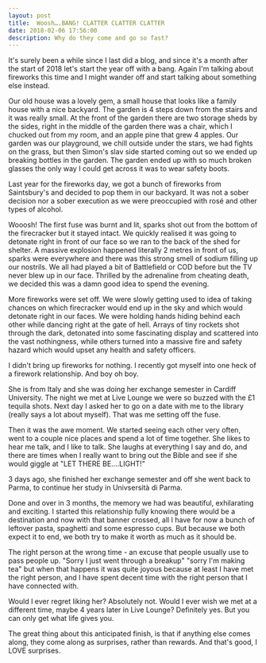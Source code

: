 ```yaml
---
layout: post
title:  Woosh….BANG! CLATTER CLATTER CLATTER
date: 2018-02-06 17:56:00
description: Why do they come and go so fast?
---
```

It's surely been a while since I last did a blog, and since it's a month after the start of 2018 let's start the year off with a bang. Again I'm talking about fireworks this time and I might wander off and start talking about something else instead.

Our old house was a lovely gem, a small house that looks like a family house with a nice backyard. The garden is 4 steps down from the stairs and it was really small. At the front of the garden there are two storage sheds by the sides, right in the middle of the garden there was a chair, which I chucked out from my room, and an apple pine that grew 4 apples. Our garden was our playground, we chill outside under the stars, we had fights on the grass, but then Simon's slav side started coming out so we ended up breaking bottles in the garden. The garden ended up with so much broken glasses the only way I could get across it was to wear safety boots. 

Last year for the fireworks day, we got a bunch of fireworks from Saintsbury's and decided to pop them in our backyard. It was not a sober decision nor a sober execution as we were preoccupied with rosé and other types of alcohol. 

Wooosh! The first fuse was burnt and lit, sparks shot out from the bottom of the firecracker but it stayed intact. We quickly realised it was going to detonate right in front of our face so we ran to the back of the shed for shelter. A massive explosion happened literally 2 metres in front of us, sparks were everywhere and there was this strong smell of sodium filling up our nostrils. We all had played a bit of Battlefield or COD before but the TV never blew up in our face. Thrilled by the adrenaline from cheating death, we decided this was a damn good idea to spend the evening.

More fireworks were set off. We were slowly getting used to idea of taking chances on which firecracker would end up in the sky and which would detonate right in our faces. We were holding hands hiding behind each other while dancing right at the gate of hell. Arrays of tiny rockets shot through the dark, detonated into some fascinating display and scattered into the vast nothingness, while others turned into a massive fire and safety hazard which would upset any health and safety officers. 

I didn't bring up fireworks for nothing. I recently got myself into one heck of a firework relationship. And boy oh boy.

She is from Italy and she was doing her exchange semester in Cardiff University. The night we met at Live Lounge we were so buzzed with the £1 tequila shots. Next day I asked her to go on a date with me to the library (really says a lot about myself). That was me setting off the fuse.

Then it was the awe moment. We started seeing each other very often, went to a couple nice places and spend a lot of time together. She likes to hear me talk, and I like to talk. She laughs at everything I say and do, and there are times when I really want to bring out the Bible and see if she would giggle at "LET THERE BE….LIGHT!"

3 days ago, she finished her exchange semester and off she went back to Parma, to continue her study in Univsersità di Parma.

Done and over in 3 months, the memory we had was beautiful, exhilarating and exciting. I started this relationship fully knowing there would be a destination and now with that banner crossed, all I have for now a bunch of leftover pasta, spaghetti and some espresso cups. But because we both expect it to end, we both try to make it worth as much as it should be. 

The right person at the wrong time - an excuse that people usually use to pass people up. "Sorry I just went through a breakup" "sorry I'm making tea" but when that happens it was quite joyous because at least I have met the right person, and I have spent decent time with the right person that I have connected with. 

Would I ever regret liking her? Absolutely not. Would I ever wish we met at a different time, maybe 4 years later in Live Lounge? Definitely yes. But you can only get what life gives you.

The great thing about this anticipated finish, is that if anything else comes along, they come along as surprises, rather than rewards. And that's good, I LOVE surprises. 
